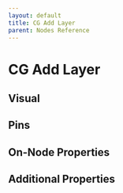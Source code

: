 ```yaml
---
layout: default
title: CG Add Layer
parent: Nodes Reference
---
```

# CG Add Layer

## Visual

## Pins

## On-Node Properties

## Additional Properties
